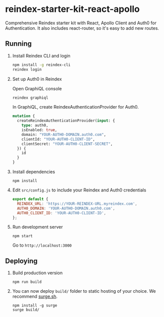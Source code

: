 # reindex-starter-kit-react-apollo

Comprehensive Reindex starter kit with React, Apollo Client and Auth0 for
Authentication. It also includes react-router, so it's easy to add new
routes.

## Running

1. Install Reindex CLI and login

    ```sh
    npm install -g reindex-cli
    reindex login
    ```

2. Set up Auth0 in Reindex

    Open GraphiQL console

    ```sh
    reindex graphiql
    ```

    In GraphiQL, create ReindexAuthenticationProvider for Auth0.

    ```graphql
    mutation {
      createReindexAuthenticationProvider(input: {
        type: auth0,
        isEnabled: true,
        domain: "YOUR-AUTH0-DOMAIN.auth0.com",
        clientId: "YOUR-AUTH0-CLIENT-ID",
        clientSecret: "YOUR-AUTH0-CLIENT-SECRET",
      }) {
        id
      }
    }
    ```

3. Install dependencies

    ```
    npm install
    ```

4. Edit `src/config.js` to include your Reindex and Auth0 credentials

    ```js
    export default {
      REINDEX_URL: 'https://YOUR-REINDEX-URL.myreindex.com',
      AUTH0_DOMAIN: 'YOUR-AUTH0-DOMAIN.auth0.com',
      AUTH0_CLIENT_ID: 'YOUR-AUTH0-CLIENT-ID',
    };
    ```

4. Run development server

   ```
   npm start
   ```

    Go to `http://localhost:3000`

## Deploying

1. Build production version

    ```
    npm run build
    ```

2. You can now deploy `build/` folder to static hosting of your choice. We
recommend [surge.sh](https://surge.sh).

    ```
    npm install -g surge
    surge build/
    ```
